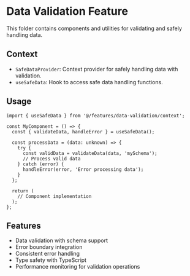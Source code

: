 # Data Validation Feature

This folder contains components and utilities for validating and safely handling data.

## Context

- `SafeDataProvider`: Context provider for safely handling data with validation.
- `useSafeData`: Hook to access safe data handling functions.

## Usage

```tsx
import { useSafeData } from '@/features/data-validation/context';

const MyComponent = () => {
  const { validateData, handleError } = useSafeData();
  
  const processData = (data: unknown) => {
    try {
      const validData = validateData(data, 'mySchema');
      // Process valid data
    } catch (error) {
      handleError(error, 'Error processing data');
    }
  };

  return (
    // Component implementation
  );
};
```

## Features

- Data validation with schema support
- Error boundary integration
- Consistent error handling
- Type safety with TypeScript
- Performance monitoring for validation operations
